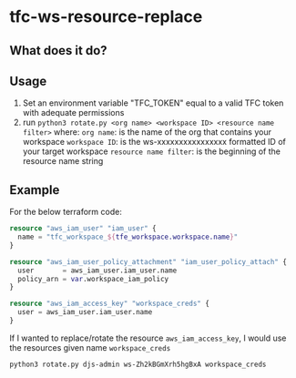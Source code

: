 # tfc-ws-resource-replace
## What does it do?

## Usage
1. Set an environment variable "TFC_TOKEN" equal to a valid TFC token with adequate permissions
2. run `python3 rotate.py <org name> <workspace ID> <resource name filter>` where:
`org name`: is the name of the org that contains your workspace
`workspace ID`: is the ws-xxxxxxxxxxxxxxxx formatted ID of your target workspace
`resource name filter`: is the beginning of the resource name string

## Example 

For the below terraform code:
```terraform
resource "aws_iam_user" "iam_user" {
  name = "tfc_workspace_${tfe_workspace.workspace.name}"
}

resource "aws_iam_user_policy_attachment" "iam_user_policy_attach" {
  user       = aws_iam_user.iam_user.name
  policy_arn = var.workspace_iam_policy
}

resource "aws_iam_access_key" "workspace_creds" {
  user = aws_iam_user.iam_user.name
}
```
If I wanted to replace/rotate the resource `aws_iam_access_key`, I would use the resources given name `workspace_creds`

`python3 rotate.py djs-admin ws-Zh2kBGmXrh5hgBxA workspace_creds`